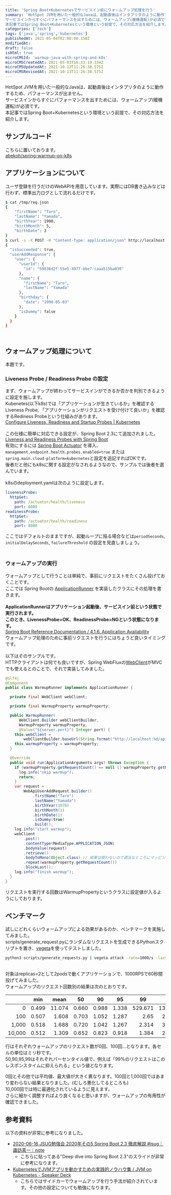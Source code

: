 ```yaml
---
title: 'Spring Boot+Kubernetesでサービスイン前にウォームアップ処理を行う'
summary: 'HotSpot JVMを用いた一般的なJavaは、起動直後はインタプリタのように動作するため、パフォーマンスが出ません。
サービスインからすぐにパフォーマンスを出すためには、ウォームアップ(暖機運転)が必須です。
本記事ではSpring Boot+Kubernetesという環境という前提で、その対応方法を紹介します。'
categories: ['tech']
tags: ['java','spring','kubernetes']
publishedAt: 2021-05-04T02:00:00.150Z
modifiedAt: 
draft: false
isHtml: true
microCMSId: 'warmup-java-with-spring-and-k8s'
microCMSCreatedAt: 2021-05-03T16:33:19.334Z
microCMSUpdatedAt: 2021-10-13T11:26:38.575Z
microCMSRevisedAt: 2021-10-13T11:26:38.575Z
---
```

<p>
  HotSpot
  JVMを用いた一般的なJavaは、起動直後はインタプリタのように動作するため、パフォーマンスが出ません。<br />
  サービスインからすぐにパフォーマンスを出すためには、ウォームアップ(暖機運転)が必須です。<br />
  本記事ではSpring
  Boot+Kubernetesという環境という前提で、その対応方法を紹介します。<br />
</p>
<h2 id="hc684259255">サンプルコード</h2>
<p>
  こちらに置いております。<br />
  <a
    href="https://github.com/abekoh/spring-warmup-on-k8s"
    target="_blank"
    rel="noopener noreferrer"
    >abekoh&#x2F;spring-warmup-on-k8s</a
  ><br />
</p>
<h2 id="he348072487">アプリケーションについて</h2>
<p>
  ユーザ登録を行うだけのWebAPIを用意しています。実際にはDB書き込みなどは行わず、標準出力ログとして流れるだけです。
</p>


```bash
$ cat /tmp/req.json
{
    "firstName": "Taro",
    "lastName": "Yamada",
    "birthYear": 1990,
    "birthMonth": 5,
    "birthDate": 3
}
$ curl -s -X POST -H "Content-Type: application/json" http://localhost:30080/api/users -d @/tmp/req.json | jq .
{
  "isSucceeded": true,
  "userAddResponse": {
    "user": {
      "userId": {
        "id": "59036d2f-55e5-4977-bbe7-caaa515ba030"
      },
      "name": {
        "firstName": "Taro",
        "lastName": "Yamada"
      },
      "birthday": {
        "date": "1990-05-03"
      },
      "isDummy": false
    }
  }
}
```


<h2 id="hd8259c9423">
  <br />
  ウォームアップ処理について
</h2>
<p>本題です。</p>
<h3 id="h1877ce51fa">Liveness Probe &#x2F; Readiness Probe の設定</h3>
<p>
  まず、ウォームアップが終わってサービスインができるか否かを判別できるように設定を施します。<br />
  Kubenetes(以下k8s)では「アプリケーションが生きているか」を確認するLiveness
  Probe, 「アプリケーションがリクエストを受け付けて良いか」を確認するRediness
  Probeという仕組みがあります。<br />
  <a
    href="https://kubernetes.io/docs/tasks/configure-pod-container/configure-liveness-readiness-startup-probes/"
    target="_blank"
    rel="noopener noreferrer"
    >Configure Liveness, Readiness and Startup Probes | Kubernetes</a
  ><br />
  <br />
  この仕様に簡単に対応できる設定が、Spring Boot 2.3にて追加されました。<br />
  <a
    href="https://spring.io/blog/2020/03/25/liveness-and-readiness-probes-with-spring-boot"
    target="_blank"
    rel="noopener noreferrer"
    >Liveness and Readiness Probes with Spring Boot</a
  ><br />
  有効にするには
  <a
    href="https://docs.spring.io/spring-boot/docs/current/reference/html/production-ready-features.html"
    target="_blank"
    rel="noopener noreferrer"
    >Spring Boot Actuator</a
  >
  を導入、 <code>management.endpoint.health.probes.enabled=true</code> または
  <code>spring.main.cloud-platform=kubernetes</code
  >と設定を追記すればOKです。<br />
  後者だと他にもk8sに関する設定がなされるようなので、サンプルでは後者を選んでいます。<br />
  <br />
  k8sのdeployment.yamlは次のように設定します。
</p>


```yaml
livenessProbe:
  httpGet:
    path: /actuator/health/liveness
    port: 8080
readinessProbe:
  httpGet:
    path: /actuator/health/readiness
    port: 8080
```


<p>
  ここではデフォルトのままですが、起動ループに陥る場合などは<code>periodSeconds</code>,
  <code>initialDelaySeconds</code>,
  <code>failureThreshold</code> の設定を見直しましょう。
</p>
<h3 id="h814c9a5833">
  <br />
  ウォームアップの実行
</h3>
<p>
  ウォームアップとして行うことは単純で、事前にリクエストをたくさん投げておくことです。<br />
  ここでは Spring Bootの
  <a
    href="https://docs.spring.io/spring-boot/docs/current/api/org/springframework/boot/ApplicationRunner.html"
    target="_blank"
    rel="noopener noreferrer"
    >ApplicationRunner</a
  >
  を実装したクラスにその処理を書きます。<br />
  <br />
  <strong
    >ApplicationRunnerはアプリケーション起動後、サービスイン前という状態で実行されます。</strong
  ><br />
  <strong
    >このとき、LivenessProbe=OK、ReadinessProbe=NGという状態になります。</strong
  ><br />
  <a href="https://docs.spring.io/spring-boot/docs/current/reference/htmlsingle/#boot-features-application-availability"
    >Spring Boot Reference Documentation &#x2F; 4.1.6. Application Availability </a
  ><br />
  ウォームアップ処理のために事前リクエストを行うにはちょうど良いタイミングです。<br />
  <br />
  以下はそのサンプルです。<br />
  HTTPクライアントは何でも良いですが、Spring WebFluxの<a
    href="https://docs.spring.io/spring-framework/docs/current/javadoc-api/org/springframework/web/reactive/function/client/WebClient.html"
    target="_blank"
    rel="noopener noreferrer"
    >WebClient</a
  >がMVCでも使えるとのことで、それで実装してみました。
</p>


```java
@Slf4j
@Component
public class WarmupRunner implements ApplicationRunner {

  private final WebClient webClient;

  private final WarmupProperty warmupProperty;

  public WarmupRunner(
      WebClient.Builder webClientBuilder,
      WarmupProperty warmupProperty,
      @Value("${server.port}") Integer port) {
    this.webClient =
        webClientBuilder.baseUrl(String.format("http://localhost:%d/api/users", port)).build();
    this.warmupProperty = warmupProperty;
  }

  @Override
  public void run(ApplicationArguments args) throws Exception {
    if (warmupProperty.getRequestCount() == null || warmupProperty.getRequestCount() <= 0) {
      log.info("skip warmup");
      return;
    }
    var request =
        WebApiUserAddRequest.builder()
            .firstName("Taro")
            .lastName("Yamada")
            .birthYear(1970)
            .birthMonth(1)
            .birthDate(1)
            .isDummy(true)
            .build();
    log.info("start warmup");
    webClient
        .post()
        .contentType(MediaType.APPLICATION_JSON)
        .bodyValue(request)
        .retrieve()
        .bodyToMono(Object.class) // 結果は使わないので適当なところにマッピング
        .repeat(warmupProperty.getRequestCount())
        .blockLast();
    log.info("finish warmup");
  }
}
```


<p>
  リクエストを実行する回数はWarmupPropertyというクラスに設定値が入るようにしております。<br />
</p>
<h2 id="h9445791c75">ベンチマーク</h2>
<p>
  試しにどれくらいウォームアップによる効果があるのか、ベンチマークを実施してみました。<br />
  scripts&#x2F;generate_request.pyにランダムなリクエストを生成できるPythonスクリプトを置き、<a
    href="https://github.com/tsenart/vegeta"
    target="_blank"
    rel="noopener noreferrer"
    >vegeta</a
  >を使ってテストしました。
</p>


```bash
python3 scripts/generate_requests.py | vegeta attack -rate=1000/s -lazy -format=json -duration=60s > /tmp/result.bin
```


<p>
  <br />
  対象はreplicas=2として2podsで動くアプリケーションで、1000RPSで60秒間投げてみました。<br />
  ウォームアップのリクエスト回数別の結果は次のとおりです。
</p>
<table class="tg">
  <thead>
    <tr>
      <th class="tg-0pky"></th>
      <th class="tg-0pky">min</th>
      <th class="tg-0pky">mean</th>
      <th class="tg-0pky">50</th>
      <th class="tg-0pky">90</th>
      <th class="tg-0lax">95</th>
      <th class="tg-0lax">99</th>
      <th class="tg-0lax">max</th>
    </tr>
  </thead>
  <tbody style="text-align: right">
    <tr>
      <td class="tg-0pky">0</td>
      <td class="tg-0pky">0.499</td>
      <td class="tg-0pky">11.074</td>
      <td class="tg-0pky">0.660</td>
      <td class="tg-0pky">0.988</td>
      <td class="tg-0lax">1.338</td>
      <td class="tg-0lax">529.671</td>
      <td class="tg-0lax">1396.000</td>
    </tr>
    <tr>
      <td class="tg-0pky">100</td>
      <td class="tg-0pky">0.507</td>
      <td class="tg-0pky">1.608</td>
      <td class="tg-0pky">0.703</td>
      <td class="tg-0pky">1.052</td>
      <td class="tg-0lax">1.287</td>
      <td class="tg-0lax">2.65</td>
      <td class="tg-0lax">286.235</td>
    </tr>
    <tr>
      <td class="tg-0lax">1,000</td>
      <td class="tg-0lax">0.518</td>
      <td class="tg-0lax">1.688</td>
      <td class="tg-0lax">0.720</td>
      <td class="tg-0lax">1.042</td>
      <td class="tg-0lax">1.267</td>
      <td class="tg-0lax">2.314</td>
      <td class="tg-0lax">312.099</td>
    </tr>
    <tr>
      <td class="tg-0lax">10,000</td>
      <td class="tg-0lax">0.512</td>
      <td class="tg-0lax">1.309</td>
      <td class="tg-0lax">0.652</td>
      <td class="tg-0lax">0.823</td>
      <td class="tg-0lax">0.918</td>
      <td class="tg-0lax">1.384</td>
      <td class="tg-0lax">242.643</td>
    </tr>
  </tbody>
</table>
<p>
  行はそれぞれウォームアップのリクエスト数が0回、100回…となります。各セルの単位はミリ秒です。<br />
  50,90,95,99はそれぞれパーセンタイル値で、例えば「99%のリクエストはこのレスポンスタイムに抑えられる」という値となります。
</p>
<p>
  0回とその他では平均値、最大値が大きく異なります。100回と1,000回ではあまり変わらない結果となりました。(むしろ悪化してるところも)<br />
  10,000回では特に最適化されているように見えます。<br />
  さらに細かく調整すればより良くなると思いますが、ウォームアップの有用性が確認できました。
</p>
<h2 id="h44e51f96ce">参考資料</h2>
<p>以下の資料が非常に参考になりました。</p>
<ul>
  <li>
    <a
      href="https://note.com/suwash/n/n69f773da0cf6"
      target="_blank"
      rel="noopener noreferrer"
      >2020-06-16 JSUG勉強会 2020年その5 Spring Boot 2.3 徹底解説
      #jsug｜諏訪真一｜note</a
    >
    <ul>
      <li>
        こちらに貼ってある&quot;Deep dive into Spring Boot
        2.3&quot;のスライドが非常に参考になります。
      </li>
    </ul>
  </li>
  <li>
    <a
      href="https://speakerdeck.com/hhiroshell/jvm-on-kubernetes"
      target="_blank"
      rel="noopener noreferrer"
      >KubernetesでJVMアプリを動かすための実践的ノウハウ集 &#x2F; JVM on
      Kubernetes - Speaker Deck</a
    >
    <ul>
      <li>
        こちらではサイドカーでウォームアップを行う手法が紹介されています。その他の設定についても勉強になります。
      </li>
    </ul>
  </li>
</ul>
    